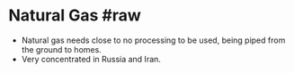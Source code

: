 # Natural Gas #raw
- Natural gas needs close to no processing to be used, being piped from the ground to homes.
- Very concentrated in Russia and Iran.